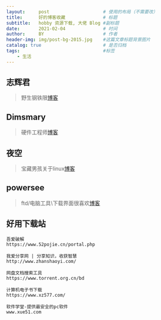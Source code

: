 ```yaml
---
layout:     post   				    # 使用的布局（不需要改）
title:      好的博客收藏 				# 标题 
subtitle:   hobby 资源下载, 大佬 Blog #副标题
date:       2021-02-04				# 时间
author:     BY 						# 作者
header-img: img/post-bg-2015.jpg 	#这篇文章标题背景图片
catalog: true 						# 是否归档
tags:								#标签
    - 生活
---
```


## **志辉君**
>野生钢铁限[博客](http://www.pengzhihui.xyz/2015/10/01/hello-world/)

## **Dimsmary**
>硬件工程师[博客](http://dimsmary.tech/)

## **夜空**
>宝藏男孩关于linux[博客](https://blog.slogra.com/)

## **powersee** 
>ftd/电脑工具\下载界面很喜欢[博客](http://veger.ys168.com/)

## 好用下载站
```
吾爱破解
https://www.52pojie.cn/portal.php

我爱分享网 | 分享知识，收获智慧
http://www.zhanshaoyi.com/

网盘文档搜索工具
https://www.torrent.org.cn/bd

计算机电子书下载
https://www.xz577.com/

软件学堂-提供最安全的pc软件
www.xue51.com

```